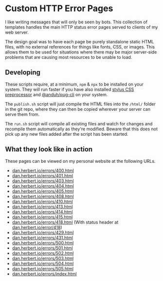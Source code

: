 # Custom HTTP Error Pages

I like writing messages that will only be seen by bots. This collection of
templates handles the main HTTP status error pages served to clients of my web
server.

The design goal was to have each page be purely standalone static HTML files,
with no external references for things like fonts, CSS, or images. This allows
them to be used for situations where there may be major server-side problems
that are causing most resources to be unable to load.

## Developing

These scripts require, at a minimum, `npm` & `npx` to be installed on your
system. They will run faster if you have also installed
[stylus CSS preprocessor](https://www.npmjs.com/package/stylus) and
[@anduh/pug-cli](https://www.npmjs.com/package/@anduh/pug-cli) on your system.

The `publish.sh` script will just compile the HTML files into the `/html/`
folder in the git repo, where they can then be copied wherever your server can
serve them from.

The `run.sh` script will compile all existing files and watch for changes and
recompile them automatically as they're modified. Beware that this does not pick
up any new files added after the script has been started.

## What they look like in action

These pages can be viewed on my personal website at the following URLs.

* [dan.herbert.io/errors/400.html](https://dan.herbert.io/errors/400.html)
* [dan.herbert.io/errors/401.html](https://dan.herbert.io/errors/401.html)
* [dan.herbert.io/errors/403.html](https://dan.herbert.io/errors/403.html)
* [dan.herbert.io/errors/404.html](https://dan.herbert.io/errors/404.html)
* [dan.herbert.io/errors/405.html](https://dan.herbert.io/errors/405.html)
* [dan.herbert.io/errors/408.html](https://dan.herbert.io/errors/408.html)
* [dan.herbert.io/errors/410.html](https://dan.herbert.io/errors/410.html)
* [dan.herbert.io/errors/413.html](https://dan.herbert.io/errors/413.html)
* [dan.herbert.io/errors/414.html](https://dan.herbert.io/errors/414.html)
* [dan.herbert.io/errors/415.html](https://dan.herbert.io/errors/415.html)
* [dan.herbert.io/errors/418.html](https://dan.herbert.io/errors/418.html) (With status header at [dan.herbert.io/error/418](https://dan.herbert.io/error/418))
* [dan.herbert.io/errors/429.html](https://dan.herbert.io/errors/429.html)
* [dan.herbert.io/errors/431.html](https://dan.herbert.io/errors/431.html)
* [dan.herbert.io/errors/500.html](https://dan.herbert.io/errors/500.html)
* [dan.herbert.io/errors/501.html](https://dan.herbert.io/errors/501.html)
* [dan.herbert.io/errors/502.html](https://dan.herbert.io/errors/502.html)
* [dan.herbert.io/errors/503.html](https://dan.herbert.io/errors/503.html)
* [dan.herbert.io/errors/504.html](https://dan.herbert.io/errors/504.html)
* [dan.herbert.io/errors/505.html](https://dan.herbert.io/errors/505.html)
* [dan.herbert.io/errors/index.html](https://dan.herbert.io/errors/index.html)